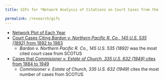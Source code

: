 ```yaml
---
title: GIFs for *Network Analysis of Citations on Court Cases from the Supreme Court of the United States (SCOTUS)*

permalink: /research/gifs
---
```


- [Network Plot of Each Year](http://imagizer.imageshack.us/a/img921/5007/vYcMWI.gif)
- [Court Cases Citing *Bardon v. Northern Pacific R. Co., 145 U.S. 535 (1892)* from 1892 to 1983](http://imagizer.imageshack.us/a/img922/2521/a8cVRt.gif)
  - *Bardon v. Northern Pacific R. Co., 145 U.S. 535 (1892)* was the most cited court case from SCOTUS
- [Cases that *Commisioner v. Estate of Church, 335 U.S. 632 (1949)* cites from 1884 to 1949](http://imagizer.imageshack.us/a/img921/2461/v8N9Sc.gif)
  - *Commisioner v. Estate of Church, 335 U.S. 632 (1949)* cites the most number of cases from SCOTUS
